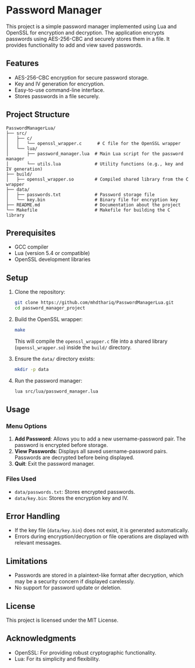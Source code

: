 # Password Manager

This project is a simple password manager implemented using Lua and OpenSSL for encryption and decryption. The application encrypts passwords using AES-256-CBC and securely stores them in a file. It provides functionality to add and view saved passwords.

## Features

- AES-256-CBC encryption for secure password storage.
- Key and IV generation for encryption.
- Easy-to-use command-line interface.
- Stores passwords in a file securely.

## Project Structure

```
PasswordManagerLua/
├── src/
│   ├── c/
│   │   └── openssl_wrapper.c      # C file for the OpenSSL wrapper
│   └── lua/
│       ├── password_manager.lua  # Main Lua script for the password manager
│       └── utils.lua             # Utility functions (e.g., key and IV generation)
├── build/
│   ├── openssl_wrapper.so        # Compiled shared library from the C wrapper
├── data/
│   ├── passwords.txt             # Password storage file
│   └── key.bin                   # Binary file for encryption key
├── README.md                     # Documentation about the project
└── Makefile                      # Makefile for building the C library
```

## Prerequisites

- GCC compiler
- Lua (version 5.4 or compatible)
- OpenSSL development libraries

## Setup

1. Clone the repository:

   ```bash
   git clone https://github.com/mhdthariq/PasswordManagerLua.git
   cd password_manager_project
   ```

2. Build the OpenSSL wrapper:

   ```bash
   make
   ```

   This will compile the `openssl_wrapper.c` file into a shared library (`openssl_wrapper.so`) inside the `build/` directory.

3. Ensure the `data/` directory exists:

   ```bash
   mkdir -p data
   ```

4. Run the password manager:

   ```bash
   lua src/lua/password_manager.lua
   ```

## Usage

### Menu Options

1. **Add Password**: Allows you to add a new username-password pair. The password is encrypted before storage.
2. **View Passwords**: Displays all saved username-password pairs. Passwords are decrypted before being displayed.
3. **Quit**: Exit the password manager.

### Files Used

- `data/passwords.txt`: Stores encrypted passwords.
- `data/key.bin`: Stores the encryption key and IV.

## Error Handling

- If the key file (`data/key.bin`) does not exist, it is generated automatically.
- Errors during encryption/decryption or file operations are displayed with relevant messages.

## Limitations

- Passwords are stored in a plaintext-like format after decryption, which may be a security concern if displayed carelessly.
- No support for password update or deletion.

## License

This project is licensed under the MIT License.

## Acknowledgments

- OpenSSL: For providing robust cryptographic functionality.
- Lua: For its simplicity and flexibility.
